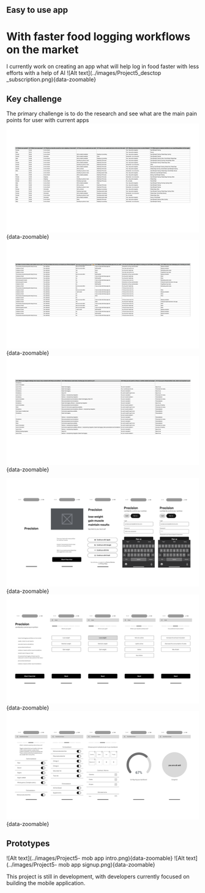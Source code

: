 ## Easy to use app
# With faster food logging workflows on the market
I currently work on creating an app what will help log in food faster with less efforts with a help of AI
![Alt text](../images/Project5_desctop _subscription.png){data-zoomable}

## Key challenge
The primary challenge is to do the research and see what are the main pain points for user with current apps
![Alt text](../images/project5-survey1.png){data-zoomable}
![Alt text](../images/project5-survey2.png){data-zoomable}
![Alt text](../images/project5-survey3.png){data-zoomable}


![Alt text](../images/project5-wireframes1.png){data-zoomable}
![Alt text](../images/project5-wireframes2.png){data-zoomable}
![Alt text](../images/project5-wireframes3.png){data-zoomable}

## Prototypes

![Alt text](../images/Project5- mob app intro.png){data-zoomable}
![Alt text](../images/Project5- mob app signup.png){data-zoomable}

This project is still in development, with developers currently focused on building the mobile application.

